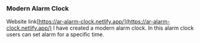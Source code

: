 ### Modern Alarm Clock 
 Website link[https://ar-alarm-clock.netlify.app/](https://ar-alarm-clock.netlify.app/)
 I have created a modern alarm clock. In this alarm clock users can set alarm for a specific time.
